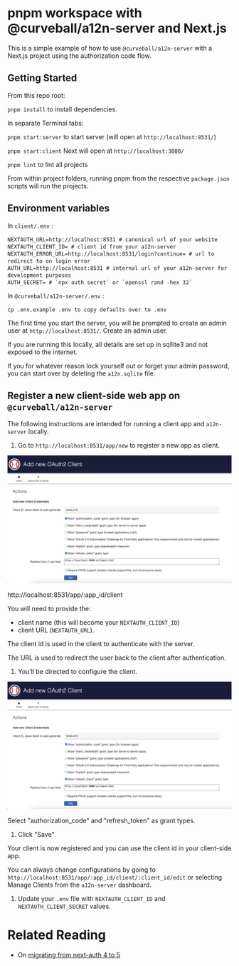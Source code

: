 # pnpm workspace with @curveball/a12n-server and Next.js

This is a simple example of how to use `@curveball/a12n-server` with a Next.js project using the authorization code flow.

## Getting Started

From this repo root: 

`pnpm install` to install dependencies.

In separate Terminal tabs:

`pnpm start:server` to start server (will open at `http://localhost:8531/`) 

`pnpm start:client` Next will open at `http://localhost:3000/`

`pnpm lint` to lint all projects

From within project folders, running pnpm <command> from the respective `package.json` scripts will run the projects.

## Environment variables

In `client/.env` :
```
NEXTAUTH_URL=http://localhost:8531 # canonical url of your website
NEXTAUTH_CLIENT_ID= # client id from your a12n-server
NEXTAUTH_ERROR_URL=http://localhost:8531/login?continue= # url to redirect to on login error
AUTH_URL=http://localhost:8531 # internal url of your a12n-server for development purposes
AUTH_SECRET= # `npx auth secret` or `openssl rand -hex 32`
```

In `@curveball/a12n-server/.env` :
```
cp .env.example .env to copy defaults over to .env
```

The first time you start the server, you will be prompted to create an admin user at `http://localhost:8531/`. Create an admin user.

If you are running this locally, all details are set up in sqllite3 and not exposed to the internet. 

If you for whatever reason lock yourself out or forget your admin password, you can start over by deleting the `a12n.sqlite` file.

## Register a new client-side web app on `@curveball/a12n-server`

The following instructions are intended for running a client app and `a12n-server` locally.

1. Go to `http://localhost:8531/app/new` to register a new app as client. 

![screenshot of page for registering a new client-side application on a12n-server](./docs/img/create-new-client-2.png)

http://localhost:8531/app/:app_id/client

You will need to provide the:
- client name (this will become your `NEXTAUTH_CLIENT_ID`) 
- client URL (`NEXTAUTH_URL`). 

The client id is used in the client to authenticate with the server.

The URL is used to redirect the user back to the client after authentication.

1. You'll be directed to configure the client.

![screenshot of Edit OAuth2 Client page in a12n-server](./docs/img/create-new-client-2.png)

Select "authorization_code" and "refresh_token" as  grant types.

1. Click "Save"

Your client is now registered and you can use the client id in your client-side app.

You can always change configurations by going to `http://localhost:8531/app/:app_id/client/:client_id/edit` or selecting Manage Clients from the `a12n-server` dashboard.

1. Update your `.env` file with `NEXTAUTH_CLIENT_ID` and `NEXTAUTH_CLIENT_SECRET` values.

# Related Reading

- On [migrating from next-auth 4 to 5](https://authjs.dev/getting-started/migrating-to-v5)

